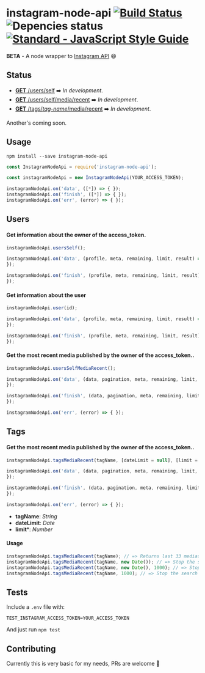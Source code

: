 # instagram-node-api [![Build Status](https://travis-ci.org/squidit/instagram-node-api.svg?branch=master)](https://travis-ci.org/squidit/instagram-node-api) ![[Depencies status](https://david-dm.org/squidit/instagram-node-api/)](https://david-dm.org/squidit/instagram-node-api.svg) [![Standard - JavaScript Style Guide](https://img.shields.io/badge/code_style-standard-brightgreen.svg)](http://standardjs.com/)

**BETA** - A node wrapper to [Instagram API](https://www.instagram.com/developer/endpoints/) 😄

## Status
- [**GET** /users/self](https://www.instagram.com/developer/endpoints/users/#get_users_self) ➡️ *In development*.
- [**GET** /users/self/media/recent](https://www.instagram.com/developer/endpoints/users/#get_users_media_recent_self) ➡️ *In development*.
- [**GET** /tags/*tag-name*/media/recent](https://www.instagram.com/developer/endpoints/tags/#get_tags_media_recent) ➡️ *In development*.

Another's coming soon.

## Usage
`npm install --save instagram-node-api`

```js
const InstagramNodeApi = require('instagram-node-api');

const instagramNodeApi = new InstagramNodeApi(YOUR_ACCESS_TOKEN);

instagramNodeApi.on('data', ([*]) => { });
instagramNodeApi.on('finish', ([*]) => { });
instagramNodeApi.on('err', (error) => { });
```

## Users
#### Get information about the owner of the access_token.
```js
instagramNodeApi.usersSelf();

instagramNodeApi.on('data', (profile, meta, remaining, limit, result) => {
});

instagramNodeApi.on('finish', (profile, meta, remaining, limit, result) => {
});
```

#### Get information about the user
```js
instagramNodeApi.user(id);

instagramNodeApi.on('data', (profile, meta, remaining, limit, result) => {
});

instagramNodeApi.on('finish', (profile, meta, remaining, limit, result) => {
});
```

#### Get the most recent media published by the owner of the access_token..
```js
instagramNodeApi.usersSelfMediaRecent();

instagramNodeApi.on('data', (data, pagination, meta, remaining, limit, result) => {
});

instagramNodeApi.on('finish', (data, pagination, meta, remaining, limit, result) => {
});

instagramNodeApi.on('err', (error) => { });
```

## Tags
#### Get the most recent media published by the owner of the access_token..
```js
instagramNodeApi.tagsMediaRecent(tagName, [dateLimit = null], [limit = 0]);

instagramNodeApi.on('data', (data, pagination, meta, remaining, limit, result) => {
});

instagramNodeApi.on('finish', (data, pagination, meta, remaining, limit, result) => {
});

instagramNodeApi.on('err', (error) => { });
``` 

- **tagName**: *String* 
- **dateLimit**: *Date*
- **limit***: *Number*

#### Usage
```js
instagramNodeApi.tagsMediaRecent(tagName); // => Returns last 33 medias from tag
instagramNodeApi.tagsMediaRecent(tagName, new Date()); // => Stop the search when founded some media which is greater than the date informed
instagramNodeApi.tagsMediaRecent(tagName, new Date(), 1000); // => Stop the search when founded some media which is greater than the date informed or the limit
instagramNodeApi.tagsMediaRecent(tagName, 1000); // => Stop the search when the number of founded medias is greater than the limit informed

``` 

## Tests
Include a `.env` file with:

```
TEST_INSTAGRAM_ACCESS_TOKEN=YOUR_ACCESS_TOKEN
```

And just run `npm test`

## Contributing
Currently this is very basic for my needs, PRs are welcome 🙏
